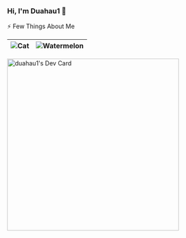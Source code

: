 ### Hi, I'm Duahau1 :watermelon:
⚡ Few Things About Me

|![Cat](https://media.giphy.com/media/ES4Vcv8zWfIt2/giphy.gif) |![Watermelon](https://media.giphy.com/media/l56r3x5ZRZ2T7fs4tu/giphy.gif) |
| --- | --- |
<a href="https://app.daily.dev/duahau1"><img src="https://api.daily.dev/devcards/29e0dc0ee4c046af99d161204986eff0.png?r=bww" width="400" alt="duahau1's Dev Card"/></a>
<!--
**Duahau1/Duahau1** is a ✨ _special_ ✨ repository because its `README.md` (this file) appears on your GitHub profile.

Here are some ideas to get you started:

- 🔭 I’m currently working on ...
- 🌱 I’m currently learning ...
- 👯 I’m looking to collaborate on ...
- 🤔 I’m looking for help with ...
- 💬 Ask me about ...
- 📫 How to reach me: ...
- 😄 Pronouns: ...
- ⚡ Fun fact: ...
-->

